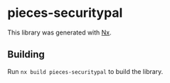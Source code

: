 # pieces-securitypal

This library was generated with [Nx](https://nx.dev).

## Building

Run `nx build pieces-securitypal` to build the library.
